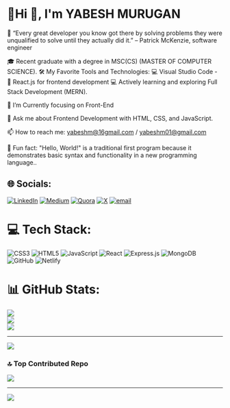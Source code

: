 <h1> 💫Hi 👋, I'm YABESH MURUGAN </h1>

🌟 “Every great developer you know got there by solving problems they were unqualified to solve until they actually did it.” – Patrick McKenzie, software engineer

🎓 Recent graduate with a degree in MSC(CS) (MASTER OF COMPUTER SCIENCE). 🛠️ My Favorite Tools and Technologies: 💻 Visual Studio Code - 🚀 React.js for frontend development
💻 Actively learning and exploring Full Stack Development (MERN).

🌱 I’m Currently focusing on Front-End

💬 Ask me about Frontend Development with HTML, CSS, and JavaScript.

📫 How to reach me: yabeshm@16gmail.com / yabeshm01@gmail.com

🎲 Fun fact: "Hello, World!" is a traditional first program because it demonstrates basic syntax and functionality in a new programming language..

## 🌐 Socials:
[![LinkedIn](https://img.shields.io/badge/LinkedIn-%230077B5.svg?logo=linkedin&logoColor=white)](https://linkedin.com/in/https://www.linkedin.com/in/yabesh-murugan-3a8041199/) [![Medium](https://img.shields.io/badge/Medium-12100E?logo=medium&logoColor=white)](https://medium.com/@https://medium.com/@yabeshm01) [![Quora](https://img.shields.io/badge/Quora-%23B92B27.svg?logo=Quora&logoColor=white)](https://quora.com/profile/https://www.quora.com/profile/Im-Yabesh) [![X](https://img.shields.io/badge/X-black.svg?logo=X&logoColor=white)](https://x.com/https://x.com/im_yabesh_) [![email](https://img.shields.io/badge/Email-D14836?logo=gmail&logoColor=white)](mailto:yabeshm@01@gmail.com) 

# 💻 Tech Stack:
![CSS3](https://img.shields.io/badge/css3-%231572B6.svg?style=for-the-badge&logo=css3&logoColor=white) ![HTML5](https://img.shields.io/badge/html5-%23E34F26.svg?style=for-the-badge&logo=html5&logoColor=white) ![JavaScript](https://img.shields.io/badge/javascript-%23323330.svg?style=for-the-badge&logo=javascript&logoColor=%23F7DF1E) ![React](https://img.shields.io/badge/react-%2320232a.svg?style=for-the-badge&logo=react&logoColor=%2361DAFB) ![Express.js](https://img.shields.io/badge/express.js-%23404d59.svg?style=for-the-badge&logo=express&logoColor=%2361DAFB) ![MongoDB](https://img.shields.io/badge/MongoDB-%234ea94b.svg?style=for-the-badge&logo=mongodb&logoColor=white) ![GitHub](https://img.shields.io/badge/github-%23121011.svg?style=for-the-badge&logo=github&logoColor=white) ![Netlify](https://img.shields.io/badge/netlify-%23000000.svg?style=for-the-badge&logo=netlify&logoColor=#00C7B7)
# 📊 GitHub Stats:
![](https://github-readme-stats.vercel.app/api?username=im-yabi&theme=dark&hide_border=false&include_all_commits=false&count_private=false)<br/>
![](https://nirzak-streak-stats.vercel.app/?user=im-yabi&theme=dark&hide_border=false)<br/>
![](https://github-readme-stats.vercel.app/api/top-langs/?username=im-yabi&theme=dark&hide_border=false&include_all_commits=false&count_private=false&layout=compact)

---
[![](https://visitcount.itsvg.in/api?id=im-yabi&icon=0&color=0)](https://visitcount.itsvg.in)

<!-- Proudly created with GPRM ( https://gprm.itsvg.in ) -->

### 🔝 Top Contributed Repo
![](https://github-contributor-stats.vercel.app/api?username=im-yabi&limit=5&theme=dark&combine_all_yearly_contributions=true)

---
[![](https://visitcount.itsvg.in/api?id=im-yabi&icon=0&color=0)](https://visitcount.itsvg.in)

<!-- Proudly created with GPRM ( https://gprm.itsvg.in ) -->

<!-- Proudly created with GPRM ( https://gprm.itsvg.in ) -->
